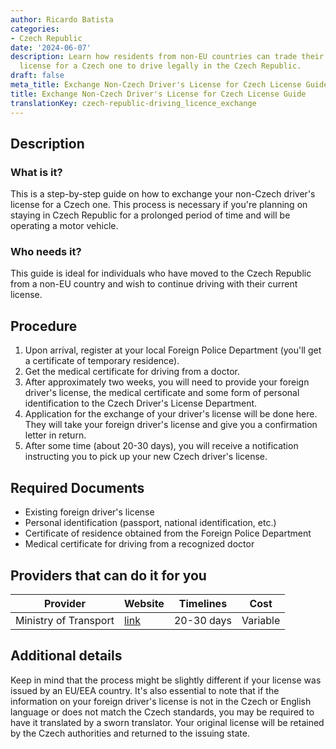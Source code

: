 ```yaml
---
author: Ricardo Batista
categories:
- Czech Republic
date: '2024-06-07'
description: Learn how residents from non-EU countries can trade their foreign driver's
  license for a Czech one to drive legally in the Czech Republic.
draft: false
meta_title: Exchange Non-Czech Driver's License for Czech License Guide
title: Exchange Non-Czech Driver's License for Czech License Guide
translationKey: czech-republic-driving_licence_exchange
---
```



## Description
### What is it?
This is a step-by-step guide on how to exchange your non-Czech driver's license for a Czech one. This process is necessary if you're planning on staying in Czech Republic for a prolonged period of time and will be operating a motor vehicle.

### Who needs it?
This guide is ideal for individuals who have moved to the Czech Republic from a non-EU country and wish to continue driving with their current license.

## Procedure
1. Upon arrival, register at your local Foreign Police Department (you'll get a certificate of temporary residence).
2. Get the medical certificate for driving from a doctor.
3. After approximately two weeks, you will need to provide your foreign driver's license, the medical certificate and some form of personal identification to the Czech Driver's License Department.
4. Application for the exchange of your driver's license will be done here. They will take your foreign driver's license and give you a confirmation letter in return.
5. After some time (about 20-30 days), you will receive a notification instructing you to pick up your new Czech driver's license.

## Required Documents
- Existing foreign driver's license
- Personal identification (passport, national identification, etc.)
- Certificate of residence obtained from the Foreign Police Department
- Medical certificate for driving from a recognized doctor

## Providers that can do it for you

| Provider        |     Website     |     Timelines    |       Cost      |
| --------------- | --------------- |  :-------------: | :-------------: |
| Ministry of Transport      | [link](http://www.mdcr.cz/)       |      20-30 days      |        Variable       |

## Additional details
Keep in mind that the process might be slightly different if your license was issued by an EU/EEA country. It's also essential to note that if the information on your foreign driver's license is not in the Czech or English language or does not match the Czech standards, you may be required to have it translated by a sworn translator. Your original license will be retained by the Czech authorities and returned to the issuing state.